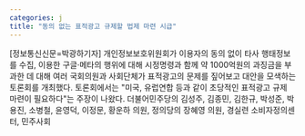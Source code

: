 ```yaml
---
categories: j
title: "동의 없는 표적광고 규제할 법제 마련 시급"
---
```

[정보통신신문=박광하기자] 개인정보보호위원회가 이용자의 동의 없이 타사 행태정보를 수집, 이용한 구글&middot;메타의 행위에 대해 시정명령과 함께 약 1000억원의 과징금을 부과한 데 대해 여러 국회의원과 사회단체가 표적광고의 문제를 짚어보고 대안을 모색하는 토론회를 개최했다. 토론회에서는 "미국, 유럽연합 등과 같이 초당적인 표적광고 규제 마련이 필요하다"는 주장이 나왔다. 더불어민주당의 김성주, 김종민, 김한규, 박성준, 박용진, 소병철, 윤영덕, 이정문, 황운하 의원, 정의당의 장혜영 의원, 경실련 소비자정의센터, 민주사회